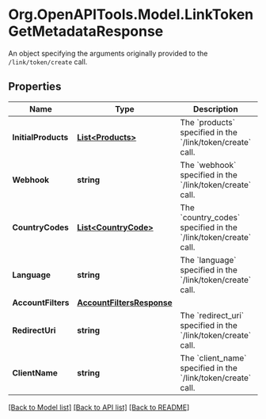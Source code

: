 # Org.OpenAPITools.Model.LinkTokenGetMetadataResponse
An object specifying the arguments originally provided to the `/link/token/create` call.

## Properties

Name | Type | Description | Notes
------------ | ------------- | ------------- | -------------
**InitialProducts** | [**List&lt;Products&gt;**](Products.md) | The &#x60;products&#x60; specified in the &#x60;/link/token/create&#x60; call. | 
**Webhook** | **string** | The &#x60;webhook&#x60; specified in the &#x60;/link/token/create&#x60; call. | 
**CountryCodes** | [**List&lt;CountryCode&gt;**](CountryCode.md) | The &#x60;country_codes&#x60; specified in the &#x60;/link/token/create&#x60; call. | 
**Language** | **string** | The &#x60;language&#x60; specified in the &#x60;/link/token/create&#x60; call. | 
**AccountFilters** | [**AccountFiltersResponse**](AccountFiltersResponse.md) |  | [optional] 
**RedirectUri** | **string** | The &#x60;redirect_uri&#x60; specified in the &#x60;/link/token/create&#x60; call. | 
**ClientName** | **string** | The &#x60;client_name&#x60; specified in the &#x60;/link/token/create&#x60; call. | 

[[Back to Model list]](../README.md#documentation-for-models) [[Back to API list]](../README.md#documentation-for-api-endpoints) [[Back to README]](../README.md)

